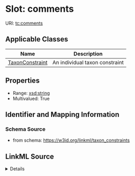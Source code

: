 # Slot: comments

URI: [tc:comments](https://w3id.org/linkml/taxon_constraints/comments)



<!-- no inheritance hierarchy -->




## Applicable Classes

| Name | Description |
| --- | --- |
[TaxonConstraint](TaxonConstraint.md) | An individual taxon constraint






## Properties

* Range: [xsd:string](http://www.w3.org/2001/XMLSchema#string)
* Multivalued: True








## Identifier and Mapping Information







### Schema Source


* from schema: https://w3id.org/linkml/taxon_constraints




## LinkML Source

<details>
```yaml
name: comments
from_schema: https://w3id.org/linkml/taxon_constraints
rank: 1000
multivalued: true
alias: comments
owner: TaxonConstraint
domain_of:
- TaxonConstraint
range: string

```
</details>